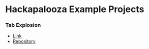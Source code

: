 # Hackapalooza Example Projects

### Tab Explosion
- [Link](https://chrome.google.com/webstore/detail/tab-explosion/fecbckedngnkacggjflnldgjknhflljf?hl=en-US) 
- [Repository](https://github.com/GoldinGuy/TabExplosion)


